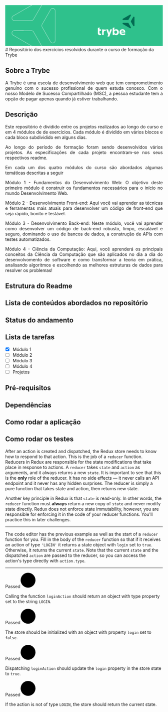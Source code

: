 <img alt="capa da trybe" src="/images/CAPA_LINKEDIN_PERFIL_PESSOAL03.png" />
# Repositório dos exercícios resolvidos durante o curso de formação da Trybe

## Sobre a Trybe
<p align="justify">
      A Trybe é uma escola de desenvolvimento web que tem comprometimento genuíno com o sucesso profissional de quem estuda conosco. 
      Com o nosso Modelo de Sucesso    Compartilhado (MSC), a pessoa estudante tem a opção de pagar apenas quando já estiver trabalhando.
</p>

## Descrição
<p align="justify">
      Este repositório é dividido entre os projetos realizados ao longo do curso e em 4 módulos de de exercícios. Cada módulo é dividido em vários blocos e cada bloco subdividido em alguns dias.
</p>
<p align="justify">
      Ao longo do período de formação foram sendo desenvolvidos vários projetos. As especificações de cada projeto encontram-se nos seus respectivos readme.
</p>
<p align="justify">
      Em cada um dos quatro módulos do curso são abordados algumas temáticas descritas a seguir
</p>
<p align="justify">
      Módulo 1 - Fundamentos do Desenvolvimento Web: O objetivo deste primeiro módulo é construir os fundamentos necessários para o início no mundo Desenvolvimento Web.
</p>
<p align="justify">
      Módulo 2 - Desenvolvimento Front-end: Aqui você vai aprender as técnicas e ferramentas mais atuais para desenvolver um código de front-end que seja rápido, bonito e testável.
</p>
<p align="justify">
      Módulo 3 - Desenvolvimento Back-end: Neste módulo, você vai aprender como desenvolver um código de back-end robusto, limpo, escalável e seguro, dominando o uso de bancos de dados, a construção de APIs com testes automatizados.
</p>
<p align="justify">
      Módulo 4 - Ciência da Computação: Aqui, você aprenderá os principais conceitos da Ciência da Computação que são aplicados no dia a dia do desenvolvomento de software e como transformar a teoria em prática, analisando algoritmos e escolhendo as melhores estruturas de dados para resolver os problemas!
</p>
<p align="justify">
      
</p>

## Estrutura do Readme

## Lista de conteúdos abordados no repositório

## Status do andamento

## Lista de tarefas
- [X] Módulo 1
- [ ] Módulo 2
- [ ] Módulo 3
- [ ] Módulo 4
- [ ] Projetos

## Pré-requisitos

## Dependências

## Como rodar a aplicação

## Como rodar os testes


<div class="challenge-instructions redux"><div><section id="description">
<p>After an action is created and dispatched, the Redux store needs to know how to respond to that action. This is the job of a <code>reducer</code> function. Reducers in Redux are responsible for the state modifications that take place in response to actions. A <code>reducer</code> takes <code>state</code> and <code>action</code> as arguments, and it always returns a new <code>state</code>. It is important to see that this is the <strong>only</strong> role of the reducer. It has no side effects — it never calls an API endpoint and it never has any hidden surprises. The reducer is simply a pure function that takes state and action, then returns new state.</p>
<p>Another key principle in Redux is that <code>state</code> is read-only. In other words, the <code>reducer</code> function must <strong>always</strong> return a new copy of <code>state</code> and never modify state directly. Redux does not enforce state immutability, however, you are responsible for enforcing it in the code of your reducer functions. You'll practice this in later challenges.</p></section></div><hr><div><section id="instructions">
<p>The code editor has the previous example as well as the start of a <code>reducer</code> function for you. Fill in the body of the <code>reducer</code> function so that if it receives an action of type <code>'LOGIN'</code> it returns a state object with <code>login</code> set to <code>true</code>. Otherwise, it returns the current <code>state</code>. Note that the current <code>state</code> and the dispatched <code>action</code> are passed to the reducer, so you can access the action's type directly with <code>action.type</code>.</p></section></div><hr></div>

<div class="challenge-test-suite"><div aria-label="Pass - <p>Calling the function loginAction should return an object with type property set to the string LOGIN.</p>" class="test-result"><div class="test-status-icon"><span class="sr-only">Passed</span><svg height="50" viewBox="0 0 200 200" width="50" xmlns="http://www.w3.org/2000/svg"><g><title>Passed</title><circle cx="100" cy="99" fill="var(--primary-color)" r="95" stroke="var(--primary-color)" stroke-dasharray="null" stroke-linecap="null" stroke-linejoin="null"></circle><rect fill="var(--primary-background)" height="30" stroke="var(--primary-background)" stroke-dasharray="null" stroke-linecap="null" stroke-linejoin="null" transform="rotate(-45, 120, 106.321)" width="128.85878" x="55.57059" y="91.32089"></rect><rect fill="var(--primary-background)" height="30" stroke="var(--primary-background)" stroke-dasharray="null" stroke-linecap="null" stroke-linejoin="null" transform="rotate(45, 66.75, 123.75)" width="80.66548" x="26.41726" y="108.75"></rect></g></svg></div><div aria-hidden="true" class="test-output" xs="10"><p>Calling the function <code>loginAction</code> should return an object with type property set to the string <code>LOGIN</code>.</p></div></div><div aria-label="Pass - <p>The store should be initialized with an object with property login set to false.</p>" class="test-result"><div class="test-status-icon"><span class="sr-only">Passed</span><svg height="50" viewBox="0 0 200 200" width="50" xmlns="http://www.w3.org/2000/svg"><g><title>Passed</title><circle cx="100" cy="99" fill="var(--primary-color)" r="95" stroke="var(--primary-color)" stroke-dasharray="null" stroke-linecap="null" stroke-linejoin="null"></circle><rect fill="var(--primary-background)" height="30" stroke="var(--primary-background)" stroke-dasharray="null" stroke-linecap="null" stroke-linejoin="null" transform="rotate(-45, 120, 106.321)" width="128.85878" x="55.57059" y="91.32089"></rect><rect fill="var(--primary-background)" height="30" stroke="var(--primary-background)" stroke-dasharray="null" stroke-linecap="null" stroke-linejoin="null" transform="rotate(45, 66.75, 123.75)" width="80.66548" x="26.41726" y="108.75"></rect></g></svg></div><div aria-hidden="true" class="test-output" xs="10"><p>The store should be initialized with an object with property <code>login</code> set to <code>false</code>.</p></div></div><div aria-label="Pass - <p>Dispatching loginAction should update the login property in the store state to true.</p>" class="test-result"><div class="test-status-icon"><span class="sr-only">Passed</span><svg height="50" viewBox="0 0 200 200" width="50" xmlns="http://www.w3.org/2000/svg"><g><title>Passed</title><circle cx="100" cy="99" fill="var(--primary-color)" r="95" stroke="var(--primary-color)" stroke-dasharray="null" stroke-linecap="null" stroke-linejoin="null"></circle><rect fill="var(--primary-background)" height="30" stroke="var(--primary-background)" stroke-dasharray="null" stroke-linecap="null" stroke-linejoin="null" transform="rotate(-45, 120, 106.321)" width="128.85878" x="55.57059" y="91.32089"></rect><rect fill="var(--primary-background)" height="30" stroke="var(--primary-background)" stroke-dasharray="null" stroke-linecap="null" stroke-linejoin="null" transform="rotate(45, 66.75, 123.75)" width="80.66548" x="26.41726" y="108.75"></rect></g></svg></div><div aria-hidden="true" class="test-output" xs="10"><p>Dispatching <code>loginAction</code> should update the <code>login</code> property in the store state to <code>true</code>.</p></div></div><div aria-label="Pass - <p>If the action is not of type LOGIN, the store should return the current state.</p>" class="test-result"><div class="test-status-icon"><span class="sr-only">Passed</span><svg height="50" viewBox="0 0 200 200" width="50" xmlns="http://www.w3.org/2000/svg"><g><title>Passed</title><circle cx="100" cy="99" fill="var(--primary-color)" r="95" stroke="var(--primary-color)" stroke-dasharray="null" stroke-linecap="null" stroke-linejoin="null"></circle><rect fill="var(--primary-background)" height="30" stroke="var(--primary-background)" stroke-dasharray="null" stroke-linecap="null" stroke-linejoin="null" transform="rotate(-45, 120, 106.321)" width="128.85878" x="55.57059" y="91.32089"></rect><rect fill="var(--primary-background)" height="30" stroke="var(--primary-background)" stroke-dasharray="null" stroke-linecap="null" stroke-linejoin="null" transform="rotate(45, 66.75, 123.75)" width="80.66548" x="26.41726" y="108.75"></rect></g></svg></div><div aria-hidden="true" class="test-output" xs="10"><p>If the action is not of type <code>LOGIN</code>, the store should return the current state.</p></div></div></div>
